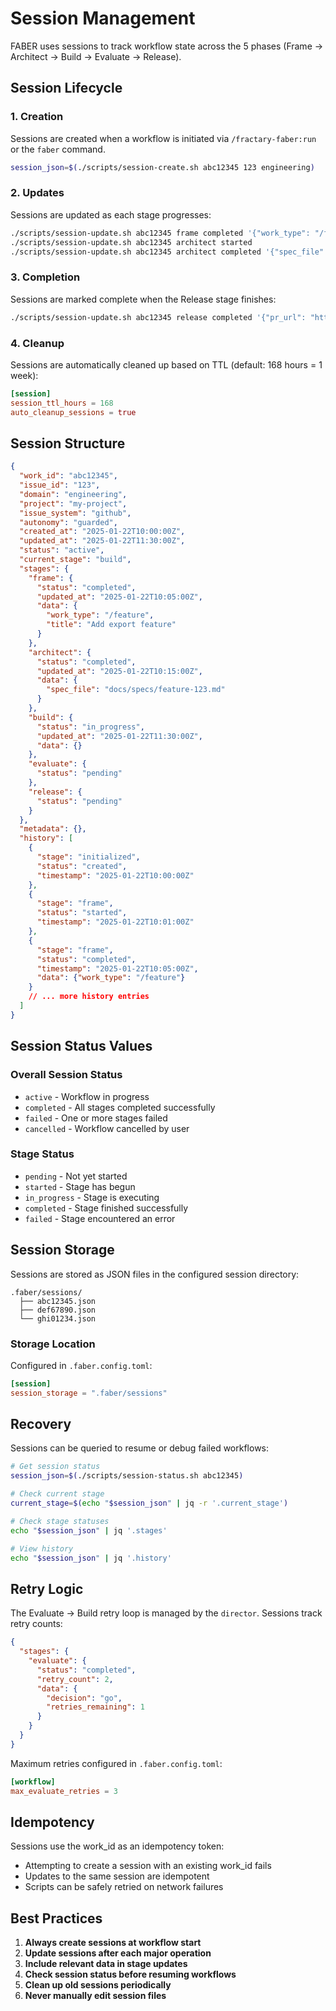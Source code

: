 # Session Management

FABER uses sessions to track workflow state across the 5 phases (Frame → Architect → Build → Evaluate → Release).

## Session Lifecycle

### 1. Creation
Sessions are created when a workflow is initiated via `/fractary-faber:run` or the `faber` command.

```bash
session_json=$(./scripts/session-create.sh abc12345 123 engineering)
```

### 2. Updates
Sessions are updated as each stage progresses:

```bash
./scripts/session-update.sh abc12345 frame completed '{"work_type": "/feature"}'
./scripts/session-update.sh abc12345 architect started
./scripts/session-update.sh abc12345 architect completed '{"spec_file": "docs/specs/feature-123.md"}'
```

### 3. Completion
Sessions are marked complete when the Release stage finishes:

```bash
./scripts/session-update.sh abc12345 release completed '{"pr_url": "https://github.com/..."}'
```

### 4. Cleanup
Sessions are automatically cleaned up based on TTL (default: 168 hours = 1 week):

```toml
[session]
session_ttl_hours = 168
auto_cleanup_sessions = true
```

## Session Structure

```json
{
  "work_id": "abc12345",
  "issue_id": "123",
  "domain": "engineering",
  "project": "my-project",
  "issue_system": "github",
  "autonomy": "guarded",
  "created_at": "2025-01-22T10:00:00Z",
  "updated_at": "2025-01-22T11:30:00Z",
  "status": "active",
  "current_stage": "build",
  "stages": {
    "frame": {
      "status": "completed",
      "updated_at": "2025-01-22T10:05:00Z",
      "data": {
        "work_type": "/feature",
        "title": "Add export feature"
      }
    },
    "architect": {
      "status": "completed",
      "updated_at": "2025-01-22T10:15:00Z",
      "data": {
        "spec_file": "docs/specs/feature-123.md"
      }
    },
    "build": {
      "status": "in_progress",
      "updated_at": "2025-01-22T11:30:00Z",
      "data": {}
    },
    "evaluate": {
      "status": "pending"
    },
    "release": {
      "status": "pending"
    }
  },
  "metadata": {},
  "history": [
    {
      "stage": "initialized",
      "status": "created",
      "timestamp": "2025-01-22T10:00:00Z"
    },
    {
      "stage": "frame",
      "status": "started",
      "timestamp": "2025-01-22T10:01:00Z"
    },
    {
      "stage": "frame",
      "status": "completed",
      "timestamp": "2025-01-22T10:05:00Z",
      "data": {"work_type": "/feature"}
    }
    // ... more history entries
  ]
}
```

## Session Status Values

### Overall Session Status
- `active` - Workflow in progress
- `completed` - All stages completed successfully
- `failed` - One or more stages failed
- `cancelled` - Workflow cancelled by user

### Stage Status
- `pending` - Not yet started
- `started` - Stage has begun
- `in_progress` - Stage is executing
- `completed` - Stage finished successfully
- `failed` - Stage encountered an error

## Session Storage

Sessions are stored as JSON files in the configured session directory:

```
.faber/sessions/
  ├── abc12345.json
  ├── def67890.json
  └── ghi01234.json
```

### Storage Location

Configured in `.faber.config.toml`:

```toml
[session]
session_storage = ".faber/sessions"
```

## Recovery

Sessions can be queried to resume or debug failed workflows:

```bash
# Get session status
session_json=$(./scripts/session-status.sh abc12345)

# Check current stage
current_stage=$(echo "$session_json" | jq -r '.current_stage')

# Check stage statuses
echo "$session_json" | jq '.stages'

# View history
echo "$session_json" | jq '.history'
```

## Retry Logic

The Evaluate → Build retry loop is managed by the `director`. Sessions track retry counts:

```json
{
  "stages": {
    "evaluate": {
      "status": "completed",
      "retry_count": 2,
      "data": {
        "decision": "go",
        "retries_remaining": 1
      }
    }
  }
}
```

Maximum retries configured in `.faber.config.toml`:

```toml
[workflow]
max_evaluate_retries = 3
```

## Idempotency

Sessions use the work_id as an idempotency token:
- Attempting to create a session with an existing work_id fails
- Updates to the same session are idempotent
- Scripts can be safely retried on network failures

## Best Practices

1. **Always create sessions at workflow start**
2. **Update sessions after each major operation**
3. **Include relevant data in stage updates**
4. **Check session status before resuming workflows**
5. **Clean up old sessions periodically**
6. **Never manually edit session files**
